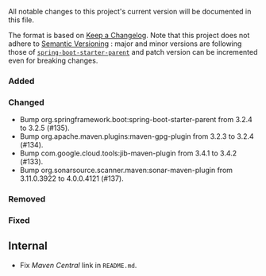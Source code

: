 All notable changes to this project's current version will be documented in this file.

The format is based on [Keep a Changelog](https://keepachangelog.com/en/1.0.0/). Note that
this project does not adhere to [Semantic Versioning](https://semver.org/spec/v2.0.0.html)
: major and minor versions are following those of
[`spring-boot-starter-parent`](https://spring.io/projects/spring-boot) and patch version
can be incremented even for breaking changes.

### Added

### Changed

- Bump org.springframework.boot:spring-boot-starter-parent from 3.2.4 to 3.2.5 (#135).
- Bump org.apache.maven.plugins:maven-gpg-plugin from 3.2.3 to 3.2.4 (#134).
- Bump com.google.cloud.tools:jib-maven-plugin from 3.4.1 to 3.4.2 (#133).
- Bump org.sonarsource.scanner.maven:sonar-maven-plugin from 3.11.0.3922 to 4.0.0.4121 (#137).

### Removed

### Fixed

## Internal

- Fix _Maven Central_ link in `README.md`.
